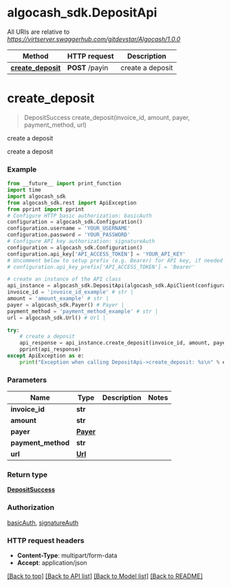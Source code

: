# algocash_sdk.DepositApi

All URIs are relative to *https://virtserver.swaggerhub.com/gitdevstar/Algocash/1.0.0*

Method | HTTP request | Description
------------- | ------------- | -------------
[**create_deposit**](DepositApi.md#create_deposit) | **POST** /payin | create a deposit

# **create_deposit**
> DepositSuccess create_deposit(invoice_id, amount, payer, payment_method, url)

create a deposit

create a deposit

### Example
```python
from __future__ import print_function
import time
import algocash_sdk
from algocash_sdk.rest import ApiException
from pprint import pprint
# Configure HTTP basic authorization: basicAuth
configuration = algocash_sdk.Configuration()
configuration.username = 'YOUR_USERNAME'
configuration.password = 'YOUR_PASSWORD'
# Configure API key authorization: signatureAuth
configuration = algocash_sdk.Configuration()
configuration.api_key['API_ACCESS_TOKEN'] = 'YOUR_API_KEY'
# Uncomment below to setup prefix (e.g. Bearer) for API key, if needed
# configuration.api_key_prefix['API_ACCESS_TOKEN'] = 'Bearer'

# create an instance of the API class
api_instance = algocash_sdk.DepositApi(algocash_sdk.ApiClient(configuration))
invoice_id = 'invoice_id_example' # str | 
amount = 'amount_example' # str | 
payer = algocash_sdk.Payer() # Payer | 
payment_method = 'payment_method_example' # str | 
url = algocash_sdk.Url() # Url | 

try:
    # create a deposit
    api_response = api_instance.create_deposit(invoice_id, amount, payer, payment_method, url)
    pprint(api_response)
except ApiException as e:
    print("Exception when calling DepositApi->create_deposit: %s\n" % e)
```

### Parameters

Name | Type | Description  | Notes
------------- | ------------- | ------------- | -------------
 **invoice_id** | **str**|  | 
 **amount** | **str**|  | 
 **payer** | [**Payer**](.md)|  | 
 **payment_method** | **str**|  | 
 **url** | [**Url**](.md)|  | 

### Return type

[**DepositSuccess**](DepositSuccess.md)

### Authorization

[basicAuth](../README.md#basicAuth), [signatureAuth](../README.md#signatureAuth)

### HTTP request headers

 - **Content-Type**: multipart/form-data
 - **Accept**: application/json

[[Back to top]](#) [[Back to API list]](../README.md#documentation-for-api-endpoints) [[Back to Model list]](../README.md#documentation-for-models) [[Back to README]](../README.md)

